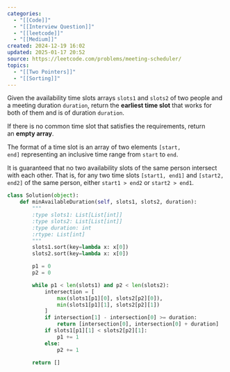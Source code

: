 ```yaml
---
categories:
  - "[[Code]]"
  - "[[Interview Question]]"
  - "[[leetcode]]"
  - "[[Medium]]"
created: 2024-12-19 16:02
updated: 2025-01-17 20:52
source: https://leetcode.com/problems/meeting-scheduler/
topics:
  - "[[Two Pointers]]"
  - "[[Sorting]]"
---
```

Given the availability time slots arrays `slots1` and `slots2` of two people and a meeting duration `duration`, return the **earliest time slot** that works for both of them and is of duration `duration`.

If there is no common time slot that satisfies the requirements, return an **empty array**.

The format of a time slot is an array of two elements `[start, end]` representing an inclusive time range from `start` to `end`.

It is guaranteed that no two availability slots of the same person intersect with each other. That is, for any two time slots `[start1, end1]` and `[start2, end2]` of the same person, either `start1 > end2` or `start2 > end1`.
```python
class Solution(object):
    def minAvailableDuration(self, slots1, slots2, duration):
        """
        :type slots1: List[List[int]]
        :type slots2: List[List[int]]
        :type duration: int
        :rtype: List[int]
        """
        slots1.sort(key=lambda x: x[0])
        slots2.sort(key=lambda x: x[0])

        p1 = 0
        p2 = 0

        while p1 < len(slots1) and p2 < len(slots2):
            intersection = [
                max(slots1[p1][0], slots2[p2][0]),
                min(slots1[p1][1], slots2[p2][1])
            ]
            if intersection[1] - intersection[0] >= duration:
                return [intersection[0], intersection[0] + duration]
            if slots1[p1][1] < slots2[p2][1]:
                p1 += 1
            else:
                p2 += 1

        return []
``` 
